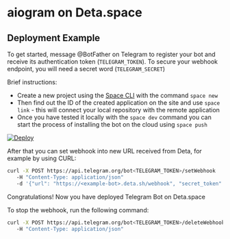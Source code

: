 # aiogram on Deta.space

## Deployment Example

To get started, message @BotFather on Telegram to register your bot and receive its authentication
token (`TELEGRAM_TOKEN`). To secure your webhook endpoint, you will need a secret word (`TELEGRAM_SECRET`)

Brief instructions:
- Create a new project using the [Space CLI](https://deta.space/docs/en/build/reference/cli) with the command ```space new```
- Then find out the ID of the created application on the site and use ```space link``` - this will connect your
 local repository with the remote application
- Once you have tested it locally with the ```space dev``` command
you can start the process of installing the bot on the cloud using ```space push```

[![Deploy](https://button.deta.dev/1/svg)](https://deta.space/)

After that you can set webhook into new URL received from Deta, for example by using CURL:

```bash
curl -X POST https://api.telegram.org/bot<TELEGRAM_TOKEN>/setWebhook
   -H "Content-Type: application/json"
   -d '{"url": "https://<example-bot>.deta.sh/webhook", "secret_token": "<TELEGRAM_SECRET>"}'
```

Congratulations! Now you have deployed Telegram Bot on Deta.space

To stop the webhook, run the following command:

```bash
curl -X POST https://api.telegram.org/bot<TELEGRAM_TOKEN>/deleteWebhook
   -H "Content-Type: application/json"
```